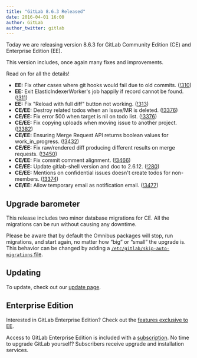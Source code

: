 ```yaml
---
title: "GitLab 8.6.3 Released"
date: 2016-04-01 16:00
author: GitLab
author_twitter: gitlab
---
```


Today we are releasing version 8.6.3 for GitLab Community Edition (CE) and
Enterprise Edition (EE).

This version includes, once again many fixes and improvements.

Read on for all the details!

<!-- more -->

- **EE:** Fix other cases where git hooks would fail due to old commits. ([!310])
- **EE:** Exit ElasticIndexerWorker's job happily if record cannot be found. ([!311])
- **EE:** Fix "Reload with full diff" button not working. ([!313])
- **CE/EE:** Destroy related todos when an Issue/MR is deleted. ([!3376])
- **CE/EE:** Fix error 500 when target is nil on todo list. ([!3376])
- **CE/EE:** Fix copying uploads when moving issue to another project. ([!3382])
- **CE/EE:** Ensuring Merge Request API returns boolean values for work_in_progress. ([!3432])
- **CE/EE:** Fix raw/rendered diff producing different results on merge requests. ([!3450])
- **CE/EE:** Fix commit comment alignment. ([!3466])
- **CE/EE:** Update gitlab-shell version and doc to 2.6.12. ([!280])
- **CE/EE:** Mentions on confidential issues doesn't create todos for non-members. ([!3374])
- **CE/EE:** Allow temporary email as notification email. ([!3477])

[!280]: https://gitlab.com/gitlab-org/gitlab-ee/merge_requests/280
[!310]: https://gitlab.com/gitlab-org/gitlab-ee/merge_requests/310
[!311]: https://gitlab.com/gitlab-org/gitlab-ee/merge_requests/311
[!313]: https://gitlab.com/gitlab-org/gitlab-ee/merge_requests/313

[!3376]: https://gitlab.com/gitlab-org/gitlab-ce/merge_requests/3376
[!3376]: https://gitlab.com/gitlab-org/gitlab-ce/merge_requests/3376
[!3382]: https://gitlab.com/gitlab-org/gitlab-ce/merge_requests/3382
[!3432]: https://gitlab.com/gitlab-org/gitlab-ce/merge_requests/3432
[!3450]: https://gitlab.com/gitlab-org/gitlab-ce/merge_requests/3450
[!3466]: https://gitlab.com/gitlab-org/gitlab-ce/merge_requests/3466
[!3374]: https://gitlab.com/gitlab-org/gitlab-ce/merge_requests/3374
[!3477]: https://gitlab.com/gitlab-org/gitlab-ce/merge_requests/3477

## Upgrade barometer

This release includes two minor database migrations for CE. All the migrations
can be run without causing any downtime.

Please be aware that by default the Omnibus packages will stop, run migrations,
and start again, no matter how “big” or “small” the upgrade is. This behavior
can be changed by adding a [`/etc/gitlab/skip-auto-migrations`
file](http://doc.gitlab.com/omnibus/update/README.html).

## Updating

To update, check out our [update page](https://about.gitlab.com/update).

## Enterprise Edition

Interested in GitLab Enterprise Edition? Check out the [features exclusive to
EE](https://about.gitlab.com/features/#enterprise).

Access to GitLab Enterprise Edition is included with a [subscription](/products/).
No time to upgrade GitLab yourself? Subscribers receive upgrade and installation
services.

